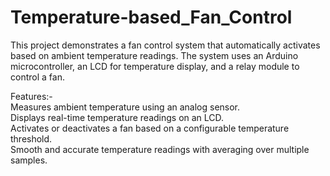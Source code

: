 # Temperature-based_Fan_Control
This project demonstrates a fan control system that automatically activates based on ambient temperature readings. The system uses an Arduino microcontroller, an LCD for temperature display, and a relay module to control a fan.

Features:-
<br>
Measures ambient temperature using an analog sensor.
<br>
Displays real-time temperature readings on an LCD.
<br>
Activates or deactivates a fan based on a configurable temperature threshold.
<br>
Smooth and accurate temperature readings with averaging over multiple samples.
